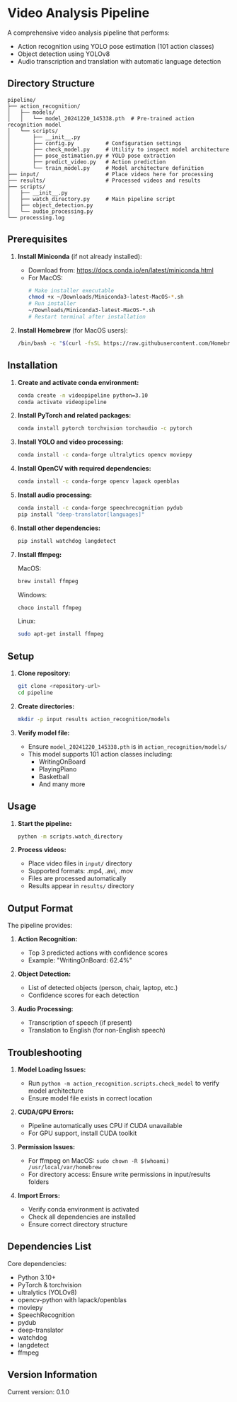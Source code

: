 # Video Analysis Pipeline

A comprehensive video analysis pipeline that performs:
- Action recognition using YOLO pose estimation (101 action classes)
- Object detection using YOLOv8
- Audio transcription and translation with automatic language detection

## Directory Structure
```
pipeline/
├── action_recognition/
│   ├── models/
│   │   └── model_20241220_145338.pth  # Pre-trained action recognition model
│   └── scripts/
│       ├── __init__.py
│       ├── config.py          # Configuration settings
│       ├── check_model.py     # Utility to inspect model architecture
│       ├── pose_estimation.py # YOLO pose extraction
│       ├── predict_video.py   # Action prediction
│       └── train_model.py     # Model architecture definition
├── input/                     # Place videos here for processing
├── results/                   # Processed videos and results
├── scripts/
│   ├── __init__.py
│   ├── watch_directory.py     # Main pipeline script
│   ├── object_detection.py
│   └── audio_processing.py
└── processing.log
```

## Prerequisites

1. **Install Miniconda** (if not already installed):
   - Download from: https://docs.conda.io/en/latest/miniconda.html
   - For MacOS:
     ```bash
     # Make installer executable
     chmod +x ~/Downloads/Miniconda3-latest-MacOS-*.sh
     # Run installer
     ~/Downloads/Miniconda3-latest-MacOS-*.sh
     # Restart terminal after installation
     ```

2. **Install Homebrew** (for MacOS users):
   ```bash
   /bin/bash -c "$(curl -fsSL https://raw.githubusercontent.com/Homebrew/install/HEAD/install.sh)"
   ```

## Installation

1. **Create and activate conda environment:**
   ```bash
   conda create -n videopipeline python=3.10
   conda activate videopipeline
   ```

2. **Install PyTorch and related packages:**
   ```bash
   conda install pytorch torchvision torchaudio -c pytorch
   ```

3. **Install YOLO and video processing:**
   ```bash
   conda install -c conda-forge ultralytics opencv moviepy
   ```

4. **Install OpenCV with required dependencies:**
   ```bash
   conda install -c conda-forge opencv lapack openblas
   ```

5. **Install audio processing:**
   ```bash
   conda install -c conda-forge speechrecognition pydub
   pip install "deep-translator[languages]"
   ```

6. **Install other dependencies:**
   ```bash
   pip install watchdog langdetect
   ```

7. **Install ffmpeg:**
   
   MacOS:
   ```bash
   brew install ffmpeg
   ```
   
   Windows:
   ```bash
   choco install ffmpeg
   ```
   
   Linux:
   ```bash
   sudo apt-get install ffmpeg
   ```

## Setup

1. **Clone repository:**
   ```bash
   git clone <repository-url>
   cd pipeline
   ```

2. **Create directories:**
   ```bash
   mkdir -p input results action_recognition/models
   ```

3. **Verify model file:**
   - Ensure `model_20241220_145338.pth` is in `action_recognition/models/`
   - This model supports 101 action classes including:
     - WritingOnBoard
     - PlayingPiano
     - Basketball
     - And many more

## Usage

1. **Start the pipeline:**
   ```bash
   python -m scripts.watch_directory
   ```

2. **Process videos:**
   - Place video files in `input/` directory
   - Supported formats: .mp4, .avi, .mov
   - Files are processed automatically
   - Results appear in `results/` directory

## Output Format

The pipeline provides:
1. **Action Recognition:**
   - Top 3 predicted actions with confidence scores
   - Example: "WritingOnBoard: 62.4%"

2. **Object Detection:**
   - List of detected objects (person, chair, laptop, etc.)
   - Confidence scores for each detection

3. **Audio Processing:**
   - Transcription of speech (if present)
   - Translation to English (for non-English speech)

## Troubleshooting

1. **Model Loading Issues:**
   - Run `python -m action_recognition.scripts.check_model` to verify model architecture
   - Ensure model file exists in correct location

2. **CUDA/GPU Errors:**
   - Pipeline automatically uses CPU if CUDA unavailable
   - For GPU support, install CUDA toolkit

3. **Permission Issues:**
   - For ffmpeg on MacOS: `sudo chown -R $(whoami) /usr/local/var/homebrew`
   - For directory access: Ensure write permissions in input/results folders

4. **Import Errors:**
   - Verify conda environment is activated
   - Check all dependencies are installed
   - Ensure correct directory structure

## Dependencies List

Core dependencies:
- Python 3.10+
- PyTorch & torchvision
- ultralytics (YOLOv8)
- opencv-python with lapack/openblas
- moviepy
- SpeechRecognition
- pydub
- deep-translator
- watchdog
- langdetect
- ffmpeg

## Version Information
Current version: 0.1.0